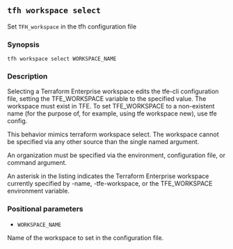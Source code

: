 ## `tfh workspace select`

Set `TFH_workspace` in the tfh configuration file

### Synopsis

    tfh workspace select WORKSPACE_NAME

### Description

Selecting a Terraform Enterprise workspace edits the tfe-cli configuration file, setting the TFE_WORKSPACE variable to the specified value. The workspace must exist in TFE. To set TFE_WORKSPACE to a non-existent name (for the purpose of, for example, using tfe workspace new), use tfe config.

This behavior mimics terraform workspace select. The workspace cannot be specified via any other source than the single named argument.

An organization must be specified via the environment, configuration file, or command argument.

An asterisk in the listing indicates the Terraform Enterprise workspace currently specified by -name, -tfe-workspace, or the TFE_WORKSPACE environment variable.

### Positional parameters

* `WORKSPACE_NAME`

Name of the workspace to set in the configuration file.
